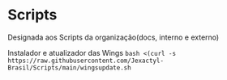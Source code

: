 # Scripts
Designada aos Scripts da organização(docs, interno e externo)

Instalador e atualizador das Wings
```bash <(curl -s https://raw.githubusercontent.com/Jexactyl-Brasil/Scripts/main/wingsupdate.sh```
